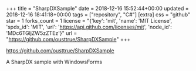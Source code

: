+++
title = "SharpDXSample"
date = 2018-12-16 15:52:44+00:00
updated = 2018-12-16 18:41:18+00:00
tags = ["repository", "C#"]
[extra]
css = "github"
star = 1
forks_count = 1
license = "{'key': 'mit', 'name': 'MIT License', 'spdx_id': 'MIT', 'url': 'https://api.github.com/licenses/mit', 'node_id': 'MDc6TGljZW5zZTEz'}"
url = "https://github.com/ousttrue/SharpDXSample"
+++

<https://github.com/ousttrue/SharpDXSample>

A SharpDX sample with WindowsForms
